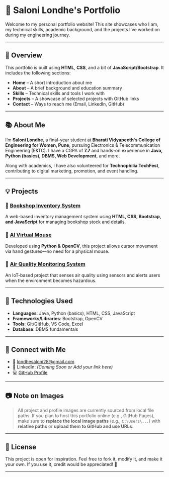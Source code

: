 # 💼 Saloni Londhe's Portfolio

Welcome to my personal portfolio website! This site showcases who I am, my technical skills, academic background, and the projects I’ve worked on during my engineering journey.

---

## 📌 Overview

This portfolio is built using **HTML**, **CSS**, and a bit of **JavaScript/Bootstrap**. It includes the following sections:

- **Home** – A short introduction about me
- **About** – A brief background and education summary
- **Skills** – Technical skills and tools I work with
- **Projects** – A showcase of selected projects with GitHub links
- **Contact** – Ways to reach me (Email, LinkedIn, GitHub)

---

## 📚 About Me

I’m **Saloni Londhe**, a final-year student at **Bharati Vidyapeeth's College of Engineering for Women, Pune**, pursuing Electronics & Telecommunication Engineering (E&TC). I have a CGPA of **7.7** and hands-on experience in **Java, Python (basics), DBMS, Web Development**, and more.

Along with academics, I have also volunteered for **Technophilia TechFest**, contributing to digital marketing, promotion, and event handling.

---

## 💡 Projects

### 🔹 [Bookshop Inventory System](https://github.com/Salonilondhe/book-shop-inventory-system)
A web-based inventory management system using **HTML, CSS, Bootstrap, and JavaScript** for managing bookshop stock and details.

### 🔹 [AI Virtual Mouse](https://github.com/Salonilondhe/AI-virtual-mouse)
Developed using **Python & OpenCV**, this project allows cursor movement via hand gestures—no need for a physical mouse.

### 🔹 [Air Quality Monitoring System](https://github.com/Salonilondhe/Air-quality-monitoring-systeam-aurduino-code-)
An IoT-based project that senses air quality using sensors and alerts users when the environment becomes hazardous.

---

## 🚀 Technologies Used

- **Languages**: Java, Python (basics), HTML, CSS, JavaScript
- **Frameworks/Libraries**: Bootstrap, OpenCV
- **Tools**: Git/GitHub, VS Code, Excel
- **Database**: DBMS fundamentals

---

## 🔗 Connect with Me

- 📧 [londhesaloni28@gmail.com](mailto:londhesaloni28@gmail.com)
- 💼 LinkedIn: *(Coming Soon or Add your link here)*
- 💻 [GitHub Profile](https://github.com/SaloniLondhe)

---

## 📷 Note on Images

> All project and profile images are currently sourced from local file paths. If you plan to host this portfolio online (e.g., GitHub Pages), make sure to **replace the local image paths** (e.g., `C:\Users\...`) with **relative paths** or **upload them to GitHub and use URLs**.

---

## 📝 License

This project is open for inspiration. Feel free to fork it, modify it, and make it your own. If you use it, credit would be appreciated! 🌟

---


